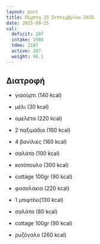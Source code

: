 ```yaml
---
layout: post
title: Πέμπτη 25 Σεπτεμβρίου 2025
date: 2025-09-25
cal:
  deficit: 207
  intake: 1980
  tdee: 2187
  active: 287
  weight: 96.1
---
```


## Διατροφή

- γιαούρτι (140 kcal)
- μέλι (30 kcal)

- ομελέτα (220 kcal)

- 2 παξιμάδια (160 kcal)
- 4 βανίλιες (160 kcal)

- σαλάτα (100 kcal)

- κοτόπουλο (300 kcal)
- cottage 100gr (90 kcal)
- φασολάκια (220 kcal)


- 1 μπιφτέκι(130 kcal)
- σαλάτα (80 kcal)
- cottage 100gr (90 kcal)


- ρυζόγαλο (260 kcal)

